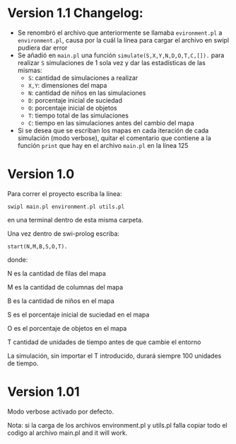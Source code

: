 # Version 1.1 Changelog:

- Se renombró el archivo que anteriormente se llamaba `evironment.pl` a `environment.pl`, causa por la cuál la línea para cargar el archivo en swipl pudiera dar error
- Se añadió en `main.pl` una función `simulate(S,X,Y,N,D,O,T,C,[]).` para realizar `S` simulaciones de 1 sola vez y dar las estadísticas de las mismas:
  - `S`: cantidad de simulaciones a realizar
  - `X,Y`: dimensiones del mapa
  - `N`: cantidad de niños en las simulaciones
  - `D`: porcentaje inicial de suciedad
  - `O`: porcentaje inicial de objetos
  - `T`: tiempo total de las simulaciones
  - `C`: tiempo en las simulaciones antes del cambio del mapa
- Si se desea que se escriban los mapas en cada iteración de cada simulación (modo verbose), quitar el comentario que contiene a la función `print` que hay en el archivo `main.pl` en la línea 125

# Version 1.0

Para correr el proyecto escriba la línea:

`swipl main.pl environment.pl utils.pl` 

en una terminal dentro de esta misma carpeta.

Una vez dentro de swi-prolog escriba:

`start(N,M,B,S,O,T).`

donde:

N es la cantidad de filas del mapa

M es la cantidad de columnas del mapa

B es la cantidad de niños en el mapa

S es el porcentaje inicial de suciedad en el mapa

O es el porcentaje de objetos en el mapa

T cantidad de unidades de tiempo antes de que cambie el entorno



La simulación, sin importar el T introducido, durará siempre 100 unidades de tiempo.

# Version 1.01

Modo verbose activado por defecto.

Nota: si la carga de los archivos environment.pl y utils.pl falla copiar todo el
codigo al archivo main.pl and it will work.